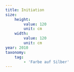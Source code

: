 ```yaml
---
title: Initiation
size:
    height:
        value: 120
        unit: cm
    width:
        value: 120
        unit: cm
year: 2010
taxonomy:
    tag:
        - 'Farbe auf Silber'
---
```

